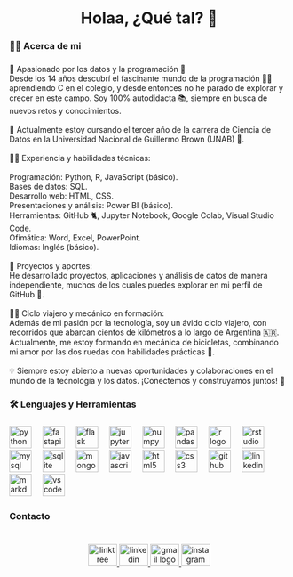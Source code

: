 <h1 align="center">Holaa, ¿Qué tal? 👋</h1>

###

<h3 align="left">👩‍💻  Acerca de mi</h3>

###

<p align="left">🌟 Apasionado por los datos y la programación 🌟<br>Desde los 14 años descubrí el fascinante mundo de la programación 🧑‍💻 aprendiendo C en el colegio, y desde entonces no he parado de explorar y crecer en este campo. Soy 100% autodidacta 📚, siempre en busca de nuevos retos y conocimientos.<br><br>🎯 Actualmente estoy cursando el tercer año de la carrera de Ciencia de Datos en la Universidad Nacional de Guillermo Brown (UNAB) 📖.<br><br>👨‍💻 Experiencia y habilidades técnicas:<br><br>Programación: Python, R, JavaScript (básico).<br>Bases de datos: SQL.<br>Desarrollo web: HTML, CSS.<br>Presentaciones y análisis: Power BI (básico).<br>Herramientas: GitHub 🐈, Jupyter Notebook, Google Colab, Visual Studio Code.<br>Ofimática: Word, Excel, PowerPoint.<br>Idiomas: Inglés (básico).<br><br>🚀 Proyectos y aportes:<br>He desarrollado proyectos, aplicaciones y análisis de datos de manera independiente, muchos de los cuales puedes explorar en mi perfil de GitHub 🐾.<br><br>🚴‍♂️ Ciclo viajero y mecánico en formación:<br>Además de mi pasión por la tecnología, soy un ávido ciclo viajero, con recorridos que abarcan cientos de kilómetros a lo largo de Argentina 🇦🇷. Actualmente, me estoy formando en mecánica de bicicletas, combinando mi amor por las dos ruedas con habilidades prácticas 🔧.<br><br>💡 Siempre estoy abierto a nuevas oportunidades y colaboraciones en el mundo de la tecnología y los datos. ¡Conectemos y construyamos juntos! 💼</p>

###

<h3 align="left">🛠 Lenguajes y Herramientas</h3>

###

<div align="left">
  <img src="https://cdn.jsdelivr.net/gh/devicons/devicon/icons/python/python-original.svg" height="40" alt="python logo"  />
  <img width="12" />
  <img src="https://cdn.jsdelivr.net/gh/devicons/devicon/icons/fastapi/fastapi-original.svg" height="40" alt="fastapi logo"  />
  <img width="12" />
  <img src="https://cdn.jsdelivr.net/gh/devicons/devicon/icons/flask/flask-original.svg" height="40" alt="flask logo"  />
  <img width="12" />
  <img src="https://cdn.jsdelivr.net/gh/devicons/devicon/icons/jupyter/jupyter-original.svg" height="40" alt="jupyter logo"  />
  <img width="12" />
  <img src="https://cdn.jsdelivr.net/gh/devicons/devicon/icons/numpy/numpy-original.svg" height="40" alt="numpy logo"  />
  <img width="12" />
  <img src="https://cdn.jsdelivr.net/gh/devicons/devicon/icons/pandas/pandas-original.svg" height="40" alt="pandas logo"  />
  <img width="12" />
  <img src="https://cdn.jsdelivr.net/gh/devicons/devicon/icons/r/r-original.svg" height="40" alt="r logo"  />
  <img width="12" />
  <img src="https://cdn.jsdelivr.net/gh/devicons/devicon/icons/rstudio/rstudio-original.svg" height="40" alt="rstudio logo"  />
  <img width="12" />
  <img src="https://cdn.jsdelivr.net/gh/devicons/devicon/icons/mysql/mysql-original.svg" height="40" alt="mysql logo"  />
  <img width="12" />
  <img src="https://cdn.jsdelivr.net/gh/devicons/devicon/icons/sqlite/sqlite-original.svg" height="40" alt="sqlite logo"  />
  <img width="12" />
  <img src="https://cdn.jsdelivr.net/gh/devicons/devicon/icons/mongodb/mongodb-original.svg" height="40" alt="mongodb logo"  />
  <img width="12" />
  <img src="https://cdn.jsdelivr.net/gh/devicons/devicon/icons/javascript/javascript-original.svg" height="40" alt="javascript logo"  />
  <img width="12" />
  <img src="https://cdn.jsdelivr.net/gh/devicons/devicon/icons/html5/html5-original.svg" height="40" alt="html5 logo"  />
  <img width="12" />
  <img src="https://cdn.jsdelivr.net/gh/devicons/devicon/icons/css3/css3-original.svg" height="40" alt="css3 logo"  />
  <img width="12" />
  <img src="https://cdn.jsdelivr.net/gh/devicons/devicon/icons/github/github-original.svg" height="40" alt="github logo"  />
  <img width="12" />
  <img src="https://cdn.jsdelivr.net/gh/devicons/devicon/icons/linkedin/linkedin-original.svg" height="40" alt="linkedin logo"  />
  <img width="12" />
  <img src="https://cdn.jsdelivr.net/gh/devicons/devicon/icons/markdown/markdown-original.svg" height="40" alt="markdown logo"  />
  <img width="12" />
  <img src="https://cdn.jsdelivr.net/gh/devicons/devicon/icons/vscode/vscode-original.svg" height="40" alt="vscode logo"  />
</div>

###

<h3 align="left">Contacto</h3>

###

<br clear="both">

<div align="center">
  <a href="https://linktr.ee/sebas_sanchez_bentolila" target="_blank">
    <img src="https://raw.githubusercontent.com/maurodesouza/profile-readme-generator/master/src/assets/icons/social/linktree/default.svg" width="52" height="40" alt="linktree logo"  />
  </a>
  <a href="https://www.linkedin.com/in/sebastian-sanchez-bentolila/" target="_blank">
    <img src="https://raw.githubusercontent.com/maurodesouza/profile-readme-generator/master/src/assets/icons/social/linkedin/default.svg" width="52" height="40" alt="linkedin logo"  />
  </a>
  <a href="sebastiansb3004@gmail.com" target="_blank">
    <img src="https://raw.githubusercontent.com/maurodesouza/profile-readme-generator/master/src/assets/icons/social/gmail/default.svg" width="52" height="40" alt="gmail logo"  />
  </a>
  <a href="https://www.instagram.com/sebas_sanchez_bentolila" target="_blank">
    <img src="https://raw.githubusercontent.com/maurodesouza/profile-readme-generator/master/src/assets/icons/social/instagram/default.svg" width="52" height="40" alt="instagram logo"  />
  </a>
</div>

###